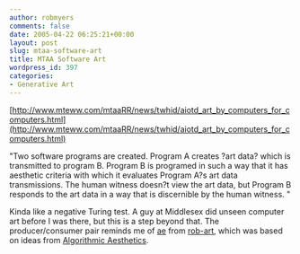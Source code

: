 ```yaml
---
author: robmyers
comments: false
date: 2005-04-22 06:25:21+00:00
layout: post
slug: mtaa-software-art
title: MTAA Software Art
wordpress_id: 397
categories:
- Generative Art
---
```


[http://www.mteww.com/mtaaRR/news/twhid/aiotd_art_by_computers_for_computers.html](http://www.mteww.com/mtaaRR/news/twhid/aiotd_art_by_computers_for_computers.html)   
  
"Two software programs are created. Program A creates ?art data? which is transmitted to program B. Program B is programed in such a way that it has aesthetic criteria with which it evaluates Program A?s art data transmissions. The human witness doesn?t view the art data, but Program B responds to the art data in a way that is discernible by the human witness. "  
  
Kinda like a negative Turing test. A guy at Middlesex did unseen computer art before I was there, but this is a step beyond that. The producer/consumer pair reminds me of [ae](http://rob-art.sourceforge.net/rob-art/ae.html) from [rob-art](http://rob-art.sourceforge.net/), which was based on ideas from [Algorithmic Aesthetics](http://www.algorithmicaesthetics.org/).

  


